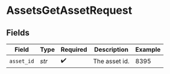 # AssetsGetAssetRequest


## Fields

| Field              | Type               | Required           | Description        | Example            |
| ------------------ | ------------------ | ------------------ | ------------------ | ------------------ |
| `asset_id`         | *str*              | :heavy_check_mark: | The asset id.      | 8395               |